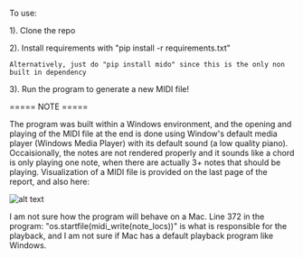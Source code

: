 To use:

1). Clone the repo

2). Install requirements with "pip install -r requirements.txt" 

    Alternatively, just do "pip install mido" since this is the only non built in dependency
    
3). Run the program to generate a new MIDI file!

===== NOTE =====

The program was built within a Windows environment, and the opening and playing of the MIDI file at the end is done using Window's default
media player (Windows Media Player) with its default sound (a low quality piano). Occaisionally, the notes are not rendered
properly and it sounds like a chord is only playing one note, when there are actually 3+ notes that should be playing. Visualization of a MIDI
file is provided on the last page of the report, and also here: 

![alt text](http://url/to/img.png](https://imgur.com/a/yL6k4UR))


I am not sure how the program will behave on a Mac. Line 372 in the program: "os.startfile(midi_write(note_locs))" is what is responsible for the playback,
and I am not sure if Mac has a default playback program like Windows. 
